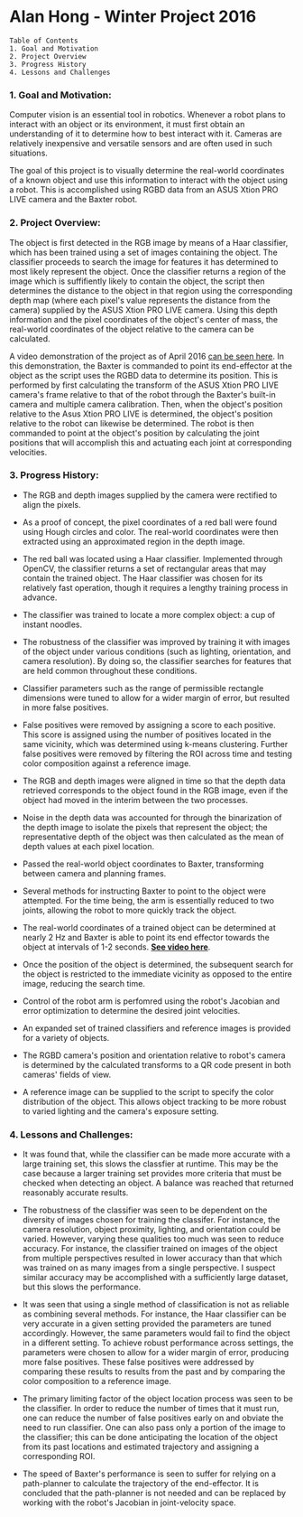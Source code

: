 # Alan Hong - Winter Project 2016

~~~
Table of Contents
1. Goal and Motivation
2. Project Overview
3. Progress History
4. Lessons and Challenges

~~~


### **1. Goal and Motivation:**  

Computer vision is an essential tool in robotics. Whenever a robot plans to interact with an object or its environment, it must first obtain an understanding of it to determine how to best interact with it. Cameras are relatively inexpensive and versatile sensors and are often used in such situations. 

The goal of this project is to visually determine the real-world coordinates of a known object and use this information to interact with the object using a robot. This is accomplished using RGBD data from an ASUS Xtion PRO LIVE camera and the Baxter robot.


### **2. Project Overview:**  

The object is first detected in the RGB image by means of a Haar classifier, which has been trained using a set of images containing the object. The classifier proceeds to search the image for features it has determined to most likely represent the object. Once the classifier returns a region of the image which is suffifiently likely to contain the object, the script then determines the distance to the object in that region using the corresponding depth map (where each pixel's value represents the distance from the camera) supplied by the ASUS Xtion PRO LIVE camera. Using this depth information and the pixel coordinates of the object's center of mass, the real-world coordinates of the object relative to the camera can be calculated.

A video demonstration of the project as of April 2016 [can be seen here](https://www.youtube.com/watch?v=c6ZZvMBOk0I). In this demonstration, the Baxter is commanded to point its end-effector at the object as the script uses the RGBD data to determine its position. This is performed by first calculating the transform of the ASUS Xtion PRO LIVE camera's frame relative to that of the robot through the Baxter's built-in camera and multiple camera calibration. Then, when the object's position relative to the Asus Xtion PRO LIVE is determined, the object's position relative to the robot can likewise be determined. The robot is then commanded to point at the object's position by calculating the joint positions that will accomplish this and actuating each joint at corresponding velocities.


### **3. Progress History:**

- The RGB and depth images supplied by the camera were rectified to align the pixels.

- As a proof of concept, the pixel coordinates of a red ball were found using Hough circles and color. The real-world coordinates were then extracted using an approximated region in the depth image.

- The red ball was located using a Haar classifier. Implemented through OpenCV, the classifier returns a set of rectangular areas that may contain the trained object. The Haar classifier was chosen for its relatively fast operation, though it requires a lengthy training process in advance.

- The classifier was trained to locate a more complex object: a cup of instant noodles.

- The robustness of the classifier was improved by training it with images of the object under various conditions (such as lighting, orientation, and camera resolution). By doing so, the classifier searches for features that are held common throughout these conditions.

- Classifier parameters such as the range of permissible rectangle dimensions were tuned to allow for a wider margin of error, but resulted in more false positives.

- False positives were removed by assigning a score to each positive. This score is assigned using the number of positives located in the same vicinity, which was determined using k-means clustering. Further false positives were removed by filtering the ROI across time and testing color composition against a reference image.

- The RGB and depth images were aligned in time so that the depth data retrieved corresponds to the object found in the RGB image, even if the object had moved in the interim between the two processes.

- Noise in the depth data was accounted for through the binarization of the depth image to isolate the pixels that represent the object; the representative depth of the object was then calculated as the mean of depth values at each pixel location.

- Passed the real-world object coordinates to Baxter, transforming between camera and planning frames.

- Several methods for instructing Baxter to point to the object were attempted. For the time being, the arm is essentially reduced to two joints, allowing the robot to more quickly track the object.

- The real-world coordinates of a trained object can be determined at nearly 2 Hz and Baxter is able to point its end effector towards the object at intervals of 1-2 seconds. [**See video here**](https://youtu.be/LnhNJadnGo0).

- Once the position of the object is determined, the subsequent search for the object is restricted to the immediate vicinity as opposed to the entire image, reducing the search time.

- Control of the robot arm is perfomred using the robot's Jacobian and error optimization to determine the desired joint velocities.

- An expanded set of trained classifiers and reference images is provided for a variety of objects.

- The RGBD camera's position and orientation relative to robot's camera is determined by the calculated transforms to a QR code present in both cameras' fields of view.

- A reference image can be supplied to the script to specify the color distribution of the object. This allows object tracking to be more robust to varied lighting and the camera's exposure setting.


### **4. Lessons and Challenges:**  

* It was found that, while the classifier can be made more accurate with a large training set, this slows the classfier at runtime. This may be the case because a larger training set provides more criteria that must be checked when detecting an object. A balance was reached that returned reasonably accurate results.

* The robustness of the classifier was seen to be dependent on the diversity of images chosen for training the classifer. For instance, the camera resolution, object proximity, lighting, and orientation could be varied. However, varying these qualities too much was seen to reduce accuracy. For instance, the classifier trained on images of the object from multiple perspectives resulted in lower accuracy than that which was trained on as many images from a single perspective. I suspect similar accuracy may be accomplished with a sufficiently large dataset, but this slows the performance.

* It was seen that using a single method of classification is not as reliable as combining several methods. For instance, the Haar classifier can be very accurate in a given setting provided the parameters are tuned accordingly. However, the same parameters would fail to find the object in a different setting. To achieve robust performance across settings, the parameters were chosen to allow for a wider margin of error, producing more false positives. These false positives were addressed by comparing these results to results from the past and by comparing the color composition to a reference image.

* The primary limiting factor of the object location process was seen to be the classifier. In order to reduce the number of times that it must run, one can reduce the number of false positives early on and obviate the need to run classifier. One can also pass only a portion of the image to the classifier; this can be done anticipating the location of the object from its past locations and estimated trajectory and assigning a corresponding ROI.

* The speed of Baxter's performance is seen to suffer for relying on a path-planner to calculate the trajectory of the end-effector. It is concluded that the path-planner is not needed and can be replaced by working with the robot's Jacobian in joint-velocity space.

